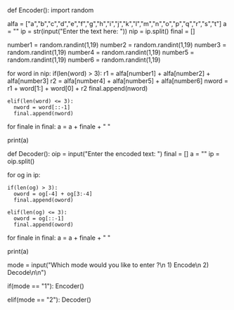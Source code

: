 def Encoder():
  import random
  
  alfa = ["a","b","c","d","e","f","g","h","i","j","k","l","m","n","o","p","q","r","s","t"]
  a = ""
  ip = str(input("Enter the text here: "))
  nip = ip.split()
  final = []

  number1 = random.randint(1,19)
  number2 = random.randint(1,19)
  number3 = random.randint(1,19)
  number4 = random.randint(1,19)
  number5 = random.randint(1,19)
  number6 = random.randint(1,19)

  for word in nip:
    if(len(word) > 3):
      r1 = alfa[number1] + alfa[number2] + alfa[number3]
      r2 = alfa[number4] + alfa[number5] + alfa[number6] 
      nword = r1 + word[1:] + word[0] + r2
      final.append(nword)

    elif(len(word) <= 3):
      nword = word[::-1]
      final.append(nword)

  for finale in final:
    a = a + finale + " "

  print(a)


  
def Decoder():
  oip = input("Enter the encoded text: ")
  final = [] 
  a = ""
  ip = oip.split()

  for og in ip:

    if(len(og) > 3):
      oword = og[-4] + og[3:-4]
      final.append(oword)

    elif(len(og) <= 3):
      oword = og[::-1]
      final.append(oword)

  for finale in final:
    a = a + finale + " "

  print(a)


mode = input("Which mode would you like to enter ?\n 1) Encode\n 2) Decode\n\n")

if(mode == "1"):
  Encoder()
  
elif(mode == "2"):
  Decoder()


